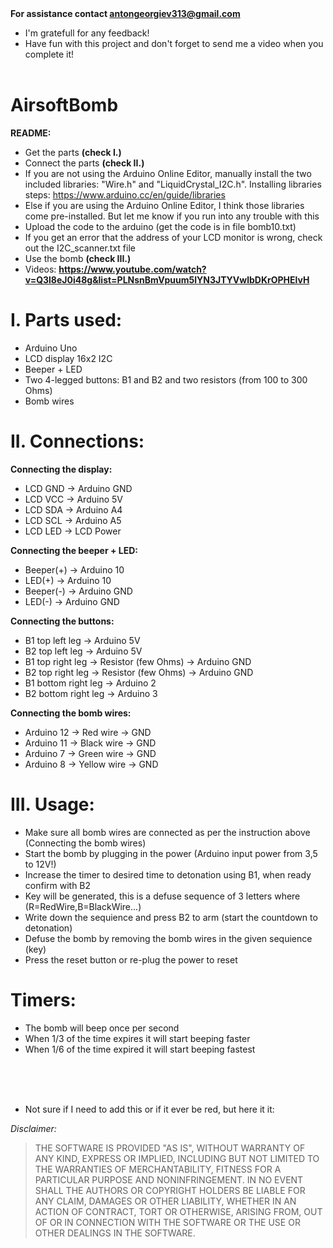 <br><br>
<b>For assistance contact antongeorgiev313@gmail.com</b>
- I'm gratefull for any feedback!
- Have fun with this project and don't forget to send me a video when you complete it!
<br><br>

# AirsoftBomb


<b>README:</b>
- Get the parts <b>(check I.)</b>
- Connect the parts <b>(check II.)</b>
- If you are not using the Arduino Online Editor, manually install the two included libraries: "Wire.h" and "LiquidCrystal_I2C.h". Installing libraries steps: https://www.arduino.cc/en/guide/libraries
- Else if you are using the Arduino Online Editor, I think those libraries come pre-installed. But let me know if you run into any trouble with this
- Upload the code to the arduino (get the code is in file bomb10.txt)
- If you get an error that the address of your LCD monitor is wrong, check out the I2C_scanner.txt file
- Use the bomb <b>(check III.)</b>
- Videos: <b>https://www.youtube.com/watch?v=Q3l8eJ0i48g&list=PLNsnBmVpuum5lYN3JTYVwlbDKrOPHElvH</b>



# I. Parts used:
- Arduino Uno
- LCD display 16x2 I2C
- Beeper + LED
- Two 4-legged buttons: B1 and B2 and two resistors (from 100 to 300 Ohms)
- Bomb wires



# II. Connections:

<b>Connecting the display:</b>
- LCD GND -> Arduino GND
- LCD VCC -> Arduino 5V
- LCD SDA -> Arduino A4
- LCD SCL -> Arduino A5
- LCD LED -> LCD Power

<b>Connecting the beeper + LED:</b>
- Beeper(+) -> Arduino 10
- LED(+) -> Arduino 10
- Beeper(-) -> Arduino GND
- LED(-) -> Arduino GND

<b>Connecting the buttons:</b>
- B1 top left leg -> Arduino 5V
- B2 top left leg -> Arduino 5V
- B1 top right leg -> Resistor (few Ohms) -> Arduino GND
- B2 top right leg -> Resistor (few Ohms) -> Arduino GND
- B1 bottom right leg -> Arduino 2
- B2 bottom right leg -> Arduino 3

<b>Connecting the bomb wires:</b>
- Arduino 12 -> Red wire -> GND
- Arduino 11 -> Black wire -> GND
- Arduino 7  -> Green wire -> GND
- Arduino 8  -> Yellow wire -> GND




# III. Usage:
- Make sure all bomb wires are connected as per the instruction above (Connecting the bomb wires)
- Start the bomb by plugging in the power (Arduino input power from 3,5 to 12V!)
- Increase the timer to desired time to detonation using B1, when ready confirm with B2
- Key will be generated, this is a defuse sequence of 3 letters where (R=RedWire,B=BlackWire...)
- Write down the sequience and press B2 to arm (start the countdown to detonation)
- Defuse the bomb by removing the bomb wires in the given sequience (key)
- Press the reset button or re-plug the power to reset



# Timers:
- The bomb will beep once per second
- When 1/3 of the time expires it will start beeping faster
- When 1/6 of the time expired it will start beeping fastest


<br><br><br>
- Not sure if I need to add this or if it ever be red, but here it it:
<p><em>Disclaimer:</em></p>
<blockquote>
<p>THE SOFTWARE IS PROVIDED "AS IS", WITHOUT WARRANTY OF ANY KIND, EXPRESS OR
IMPLIED, INCLUDING BUT NOT LIMITED TO THE WARRANTIES OF MERCHANTABILITY, FITNESS
FOR A PARTICULAR PURPOSE AND NONINFRINGEMENT. IN NO EVENT SHALL THE AUTHORS OR
COPYRIGHT HOLDERS BE LIABLE FOR ANY CLAIM, DAMAGES OR OTHER LIABILITY, WHETHER
IN AN ACTION OF CONTRACT, TORT OR OTHERWISE, ARISING FROM, OUT OF OR IN
CONNECTION WITH THE SOFTWARE OR THE USE OR OTHER DEALINGS IN THE SOFTWARE.</p>
</blockquote>
